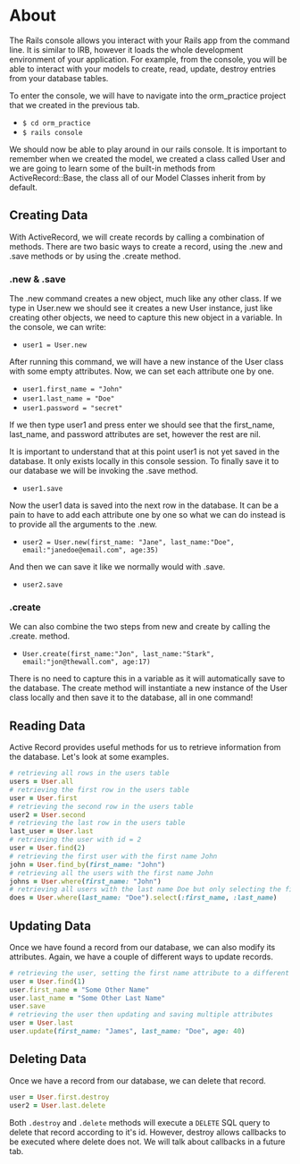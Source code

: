 # About

The Rails console allows you interact with your Rails app from the command line. It is similar to IRB, however it loads the whole development environment of your application. For example, from the console, you will be able to interact with your models to create, read, update, destroy entries from your database tables.

To enter the console, we will have to navigate into the orm_practice project that we created in the previous tab.

- `$ cd orm_practice`
- `$ rails console`

We should now be able to play around in our rails console. It is important to remember when we created the model, we created a class called User and we are going to learn some of the built-in methods from ActiveRecord::Base, the class all of our Model Classes inherit from by default.

## Creating Data
With ActiveRecord, we will create records by calling a combination of methods. There are two basic ways to create a record, using the .new and .save methods or by using the .create method.

### .new & .save
The .new command creates a new object, much like any other class. If we type in User.new we should see it creates a new User instance, just like creating other objects, we need to capture this new object in a variable. In the console, we can write:

- `user1 = User.new`

After running this command, we will have a new instance of the User class with some empty attributes. Now, we can set each attribute one by one.

- `user1.first_name = "John"`
- `user1.last_name = "Doe"`
- `user1.password = "secret"`

If we then type user1 and press enter we should see that the first_name, last_name, and password attributes are set, however the rest are nil.

It is important to understand that at this point user1 is not yet saved in the database. It only exists locally in this console session. To finally save it to our database we will be invoking the .save method.

- `user1.save`

Now the user1 data is saved into the next row in the database. It can be a pain to have to add each attribute one by one so what we can do instead is to provide all the arguments to the .new.

- `user2 = User.new(first_name: "Jane", last_name:"Doe", email:"janedoe@email.com", age:35)`

And then we can save it like we normally would with .save.

- `user2.save`

### .create
We can also combine the two steps from new and create by calling the .create. method.

- `User.create(first_name:"Jon", last_name:"Stark", email:"jon@thewall.com", age:17)`

There is no need to capture this in a variable as it will automatically save to the database. The create method will instantiate a new instance of the User class locally and then save it to the database, all in one command!

## Reading Data
Active Record provides useful methods for us to retrieve information from the database. Let's look at some examples.

```Ruby
# retrieving all rows in the users table
users = User.all
# retrieving the first row in the users table
user = User.first
# retrieving the second row in the users table
user2 = User.second
# retrieving the last row in the users table
last_user = User.last
# retrieving the user with id = 2
user = User.find(2)
# retrieving the first user with the first name John
john = User.find_by(first_name: "John")
# retrieving all the users with the first name John
johns = User.where(first_name: "John")
# retrieving all users with the last name Doe but only selecting the first name and last name column
does = User.where(last_name: "Doe").select(:first_name, :last_name)
```

## Updating Data
Once we have found a record from our database, we can also modify its attributes. Again, we have a couple of different ways to update records.

```Ruby
# retrieving the user, setting the first name attribute to a different value then saving the record
user = User.find(1)
user.first_name = "Some Other Name"
user.last_name = "Some Other Last Name"
user.save
# retrieving the user then updating and saving multiple attributes
user = User.last
user.update(first_name: "James", last_name: "Doe", age: 40)
```

## Deleting Data
Once we have a record from our database, we can delete that record.

```Ruby
user = User.first.destroy
user2 = User.last.delete
```

Both `.destroy` and `.delete` methods will execute a `DELETE` SQL query to delete that record according to it's id. However, destroy allows callbacks to be executed where delete does not. We will talk about callbacks in a future tab.
